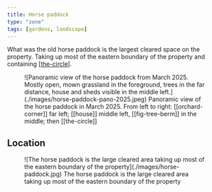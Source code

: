 ```yaml
---
title: Horse paddock
type: "zone"
tags: [gardens, landscape]
---
```




What was the old horse paddock is the largest cleared space on the property. Taking up most of the eastern boundary of the property and containing [[the-circle]].

<figure markdown>
![Panoramic view of the horse paddock from March 2025. Mostly open, mown grassland in the foreground, trees in the far distance, house and sheds visible in the middle left.](./images/horse-paddock-pano-2025.jpeg)
<caption>Panoramic view of the horse paddock in March 2025. From left to right: [[orchard-corner]] far left; [[house]] middle left, [[fig-tree-berm]] in the middle; then [[the-circle]]</caption>
</figure>

## Location

<figure markdown>
![The horse paddock is the large cleared area taking up most of the eastern boundary of the property](./images/horse-paddock.jpg)
<caption>The horse paddock is the large cleared area taking up most of the eastern boundary of the property</caption>
</figure>



[//begin]: # "Autogenerated link references for markdown compatibility"
[the-circle]: the-circle "The Circle"
[//end]: # "Autogenerated link references"